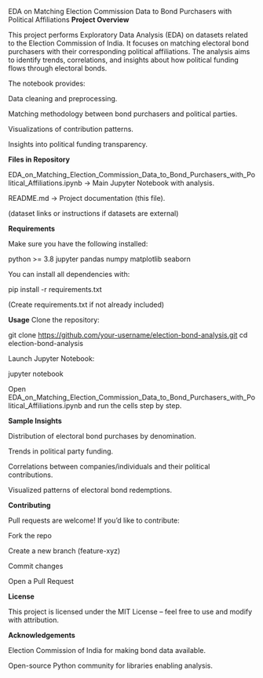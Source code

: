 EDA on Matching Election Commission Data to Bond Purchasers with Political Affiliations
**Project Overview**

This project performs Exploratory Data Analysis (EDA) on datasets related to the Election Commission of India. It focuses on matching electoral bond purchasers with their corresponding political affiliations. The analysis aims to identify trends, correlations, and insights about how political funding flows through electoral bonds.

The notebook provides:

Data cleaning and preprocessing.

Matching methodology between bond purchasers and political parties.

Visualizations of contribution patterns.

Insights into political funding transparency.

**Files in Repository**

EDA_on_Matching_Election_Commission_Data_to_Bond_Purchasers_with_Political_Affiliations.ipynb → Main Jupyter Notebook with analysis.

README.md → Project documentation (this file).

(dataset links or instructions if datasets are external)

**Requirements**

Make sure you have the following installed:

python >= 3.8
jupyter
pandas
numpy
matplotlib
seaborn

You can install all dependencies with:

pip install -r requirements.txt

(Create requirements.txt if not already included)

**Usage**
Clone the repository:

git clone https://github.com/your-username/election-bond-analysis.git
cd election-bond-analysis

Launch Jupyter Notebook:

jupyter notebook

Open EDA_on_Matching_Election_Commission_Data_to_Bond_Purchasers_with_Political_Affiliations.ipynb and run the cells step by step.

**Sample Insights**

Distribution of electoral bond purchases by denomination.

Trends in political party funding.

Correlations between companies/individuals and their political contributions.

Visualized patterns of electoral bond redemptions.

**Contributing**

Pull requests are welcome! If you’d like to contribute:

Fork the repo

Create a new branch (feature-xyz)

Commit changes

Open a Pull Request

**License**

This project is licensed under the MIT License – feel free to use and modify with attribution.

**Acknowledgements**

Election Commission of India for making bond data available.

Open-source Python community for libraries enabling analysis.

